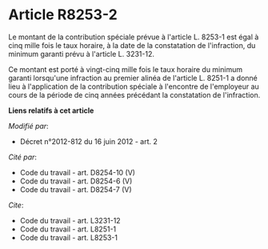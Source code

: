 # Article R8253-2

Le montant de la contribution spéciale prévue à l'article L. 8253-1 est égal à cinq mille fois le taux horaire, à la date de
la constatation de l'infraction, du minimum garanti prévu à l'article L. 3231-12. 

Ce montant est porté à vingt-cinq mille fois le taux horaire du minimum garanti lorsqu'une infraction au premier alinéa de
l'article L. 8251-1 a donné lieu à l'application de la contribution spéciale à l'encontre de l'employeur au cours de la
période de cinq années précédant la constatation de l'infraction.

**Liens relatifs à cet article**

_Modifié par_:

  - Décret n°2012-812 du 16 juin 2012 - art. 2

_Cité par_:

  - Code du travail - art. D8254-10 (V)
  - Code du travail - art. D8254-6 (V)
  - Code du travail - art. D8254-7 (V)

_Cite_:

  - Code du travail - art. L3231-12
  - Code du travail - art. L8251-1
  - Code du travail - art. L8253-1
